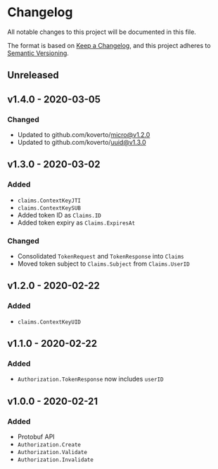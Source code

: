 # Changelog

All notable changes to this project will be documented in this file.

The format is based on [Keep a Changelog][], and this project adheres to
[Semantic Versioning][].

## Unreleased

## v1.4.0 - 2020-03-05

### Changed

- Updated to github.com/koverto/micro@v1.2.0
- Updated to github.com/koverto/uuid@v1.3.0

## v1.3.0 - 2020-03-02

### Added

- `claims.ContextKeyJTI`
- `claims.ContextKeySUB`
- Added token ID as `Claims.ID`
- Added token expiry as `Claims.ExpiresAt`

### Changed

- Consolidated `TokenRequest` and `TokenResponse` into `Claims`
- Moved token subject to `Claims.Subject` from `Claims.UserID`

## v1.2.0 - 2020-02-22

### Added

- `claims.ContextKeyUID`

## v1.1.0 - 2020-02-22

### Added

- `Authorization.TokenResponse` now includes `userID`

## v1.0.0 - 2020-02-21

### Added

- Protobuf API
- `Authorization.Create`
- `Authorization.Validate`
- `Authorization.Invalidate`

[keep a changelog]: https://keepachangelog.com/en/1.0.0/
[semantic versioning]: https://semver.org/spec/v2.0.0.html
